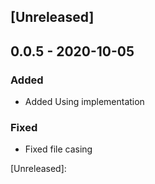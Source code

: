 ## [Unreleased]
## 0.0.5 - 2020-10-05
### Added
- Added Using implementation

### Fixed
- Fixed file casing

[Unreleased]:

